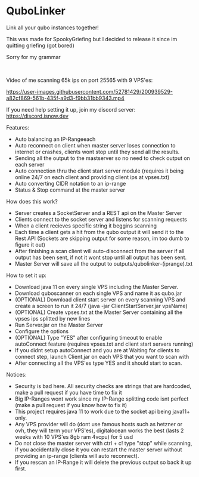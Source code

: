 # QuboLinker
Link all your qubo instances together!

This was made for SpookyGriefing but I decided to release it since im quitting griefing (got bored)

Sorry for my grammar

&emsp;

Video of me scanning 65k ips on port 25565 with 9 VPS'es: 


https://user-images.githubusercontent.com/52781429/200939529-a82cf869-561b-435f-a9d3-f9bb31bb9343.mp4


If you need help setting it up, join my discord server: https://discord.isnow.dev

Features:
  - Auto balancing an IP-Rangeeach
  - Auto reconnect on client when master server loses connection to internet or crashes, clients wont stop until they send all the results.
  - Sending all the output to the mastserver so no need to check output on each server
  - Auto connection thru the client start server module (requires it being online 24/7 on each client and providing client ips at vpses.txt)
  - Auto converting CIDR notation to an ip-range
  - Status & Stop command at the master server




How does this work?
  - Server creates a SocketServer and a REST api on the Master Server
  - Clients connect to the socket server and listens for scanning requests
  - When a client recieves specific string it beggins scanning
  - Each time a client gets a hit from the qubo output it will send it to the Rest API (Sockets are skipping output for some reason, im too dumb to figure it out)
  - After finishing a scan client will auto-disconnect from the server if all output has been sent, if not it wont stop until all output has been sent.
  - Master Server will save all the output to outputs/qubolinker-(iprange).txt

How to set it up:
  - Download java 11 on every single VPS including the Master Server.
  - Download quboscanner on each single VPS and name it as qubo.jar
  - (OPTIONAL) Download client start server on every scanning VPS and create a screen to run it 24/7 (java -jar ClientStartServer.jar vpsName)
  - (OPTIONAL) Create vpses.txt at the Master Server containing all the vpses ips splitted by new lines
  - Run Server.jar on the Master Server
  - Configure the options
  - (OPTIONAL) Type "YES" after configuring timeout to enable autoConnect feature (requires vpses.txt and client start servers running)
  - If you didnt setup autoConnect and you are at Waiting for clients to connect step, launch Client.jar on each VPS that you want to scan with
  - After connecting all the VPS'es type YES and it should start to scan.

Notices:
  - Security is bad here. All security checks are strings that are hardcoded, make a pull request if you have time to fix it
  - Big IP-Ranges wont work since my IP-Range splitting code isnt perfect (make a pull request if you know how to fix it)
  - This project requires java 11 to work due to the socket api being java11+ only.
  - Any VPS provider will do (dont use famous hosts such as hetzner or ovh, they will term your VPS'es), digitalocean works the best (lasts 2 weeks with 10 VPS'es 8gb ram 4vcpu) for 5 usd
  - Do not close the master server with ctrl + c! type "stop" while scanning, if you accidentally close it you can restart the master server without providing an ip-range (clients will auto reconnect).
  - If you rescan an IP-Range it will delete the previous output so back it up first.
